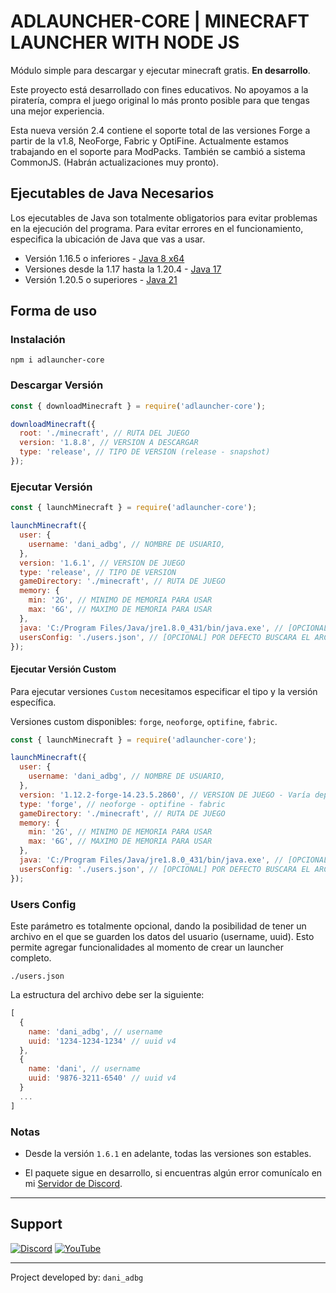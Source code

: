 # ADLAUNCHER-CORE | MINECRAFT LAUNCHER WITH NODE JS

Módulo simple para descargar y ejecutar minecraft gratis. **En desarrollo**.

Este proyecto está desarrollado con fines educativos. No apoyamos a la piratería, compra el juego original lo más pronto posible para que tengas una mejor experiencia.

Esta nueva versión 2.4 contiene el soporte total de las versiones Forge a partir de la v1.8, NeoForge, Fabric y OptiFine. Actualmente estamos trabajando en el soporte para ModPacks. También se cambió a sistema CommonJS. (Habrán actualizaciones muy pronto).

## Ejecutables de Java Necesarios

Los ejecutables de Java son totalmente obligatorios para evitar problemas en la ejecución del programa. Para evitar errores en el funcionamiento, especifica la ubicación de Java que vas a usar.

- Versión 1.16.5 o inferiores - [Java 8 x64](https://javadl.oracle.com/webapps/download/AutoDL?BundleId=251408_0d8f12bc927a4e2c9f8568ca567db4ee)
- Versiones desde la 1.17 hasta la 1.20.4 - [Java 17](https://download.oracle.com/java/17/archive/jdk-17.0.12_windows-x64_bin.exe)
- Versión 1.20.5 o superiores - [Java 21](https://download.oracle.com/java/21/latest/jdk-21_windows-x64_bin.exe)

## Forma de uso

### Instalación

`npm i adlauncher-core`

### Descargar Versión

```js
const { downloadMinecraft } = require('adlauncher-core');

downloadMinecraft({
  root: './minecraft', // RUTA DEL JUEGO
  version: '1.8.8', // VERSION A DESCARGAR
  type: 'release', // TIPO DE VERSION (release - snapshot)
});
```

### Ejecutar Versión

```js
const { launchMinecraft } = require('adlauncher-core');

launchMinecraft({
  user: {
    username: 'dani_adbg', // NOMBRE DE USUARIO,
  },
  version: '1.6.1', // VERSION DE JUEGO
  type: 'release', // TIPO DE VERSION
  gameDirectory: './minecraft', // RUTA DE JUEGO
  memory: {
    min: '2G', // MINIMO DE MEMORIA PARA USAR
    max: '6G', // MAXIMO DE MEMORIA PARA USAR
  },
  java: 'C:/Program Files/Java/jre1.8.0_431/bin/java.exe', // [OPCIONAL] POR DEFECTO USARÁ LA VERSION DEFAULT DE JAVA INSTALADA
  usersConfig: './users.json', // [OPCIONAL] POR DEFECTO BUSCARA EL ARCHIVO `usercache.json`
});
```

#### Ejecutar Versión Custom

Para ejecutar versiones `Custom` necesitamos especificar el tipo y la versión específica.

Versiones custom disponibles: `forge`, `neoforge`, `optifine`, `fabric`.

```js
const { launchMinecraft } = require('adlauncher-core');

launchMinecraft({
  user: {
    username: 'dani_adbg', // NOMBRE DE USUARIO,
  },
  version: '1.12.2-forge-14.23.5.2860', // VERSION DE JUEGO - Varía dependiendo de la instalación.
  type: 'forge', // neoforge - optifine - fabric
  gameDirectory: './minecraft', // RUTA DE JUEGO
  memory: {
    min: '2G', // MINIMO DE MEMORIA PARA USAR
    max: '6G', // MAXIMO DE MEMORIA PARA USAR
  },
  java: 'C:/Program Files/Java/jre1.8.0_431/bin/java.exe', // [OPCIONAL] POR DEFECTO USARÁ LA VERSION DEFAULT DE JAVA INSTALADA
  usersConfig: './users.json', // [OPCIONAL] POR DEFECTO BUSCARA EL ARCHIVO `usercache.json`
});
```

### Users Config

Este parámetro es totalmente opcional, dando la posibilidad de tener un archivo en el que se guarden los datos del usuario (username, uuid). Esto permite agregar funcionalidades al momento de crear un launcher completo.

`./users.json`

La estructura del archivo debe ser la siguiente:

```js
[
  {
    name: 'dani_adbg', // username
    uuid: '1234-1234-1234' // uuid v4
  },
  {
    name: 'dani', // username
    uuid: '9876-3211-6540' // uuid v4
  }
  ...
]
```

### Notas

- Desde la versión `1.6.1` en adelante, todas las versiones son estables.

- El paquete sigue en desarrollo, si encuentras algún error comunícalo en mi [Servidor de Discord](https://discord.mWz9q7cwfc).

---

## Support

[![Discord](https://dcbadge.limes.pink/api/server/https://discord.gg/mWz9q7cwfc)](https://discord.gg/mWz9q7cwfc)
[![YouTube](https://img.shields.io/badge/YouTube-%23FF0000.svg?style=for-the-badge&logo=YouTube&logoColor=white)](https://www.youtube.com/@dani_adbg)

---

Project developed by: `dani_adbg`
